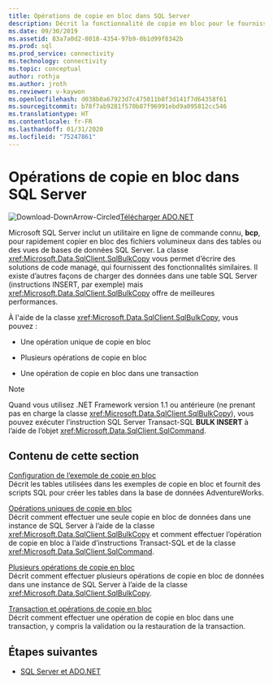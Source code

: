 ```yaml
---
title: Opérations de copie en bloc dans SQL Server
description: Décrit la fonctionnalité de copie en bloc pour le fournisseur de données .NET pour SQL Server.
ms.date: 09/30/2019
ms.assetid: 83a7a0d2-8018-4354-97b9-0b1d99f8342b
ms.prod: sql
ms.prod_service: connectivity
ms.technology: connectivity
ms.topic: conceptual
author: rothja
ms.author: jroth
ms.reviewer: v-kaywon
ms.openlocfilehash: d038b0a67923d7c475011b8f3d141f7d64358f61
ms.sourcegitcommit: b78f7ab9281f570b87f96991ebd9a095812cc546
ms.translationtype: HT
ms.contentlocale: fr-FR
ms.lasthandoff: 01/31/2020
ms.locfileid: "75247861"
---
```

# <a name="bulk-copy-operations-in-sql-server"></a>Opérations de copie en bloc dans SQL Server

![Download-DownArrow-Circled](../../../ssdt/media/download.png)[Télécharger ADO.NET](../../sql-connection-libraries.md#anchor-20-drivers-relational-access)

Microsoft SQL Server inclut un utilitaire en ligne de commande connu, **bcp**, pour rapidement copier en bloc des fichiers volumineux dans des tables ou des vues de bases de données SQL Server. La classe <xref:Microsoft.Data.SqlClient.SqlBulkCopy> vous permet d’écrire des solutions de code managé, qui fournissent des fonctionnalités similaires. Il existe d’autres façons de charger des données dans une table SQL Server (instructions INSERT, par exemple) mais <xref:Microsoft.Data.SqlClient.SqlBulkCopy> offre de meilleures performances.  
  
À l'aide de la classe <xref:Microsoft.Data.SqlClient.SqlBulkCopy>, vous pouvez :  
  
- Une opération unique de copie en bloc  
  
- Plusieurs opérations de copie en bloc  
  
- Une opération de copie en bloc dans une transaction  
  
> [!NOTE]
>  Quand vous utilisez .NET Framework version 1.1 ou antérieure (ne prenant pas en charge la classe <xref:Microsoft.Data.SqlClient.SqlBulkCopy>), vous pouvez exécuter l’instruction SQL Server Transact-SQL **BULK INSERT** à l’aide de l’objet <xref:Microsoft.Data.SqlClient.SqlCommand>.  
  
## <a name="in-this-section"></a>Contenu de cette section  
[Configuration de l’exemple de copie en bloc](bulk-copy-example-setup.md)  
Décrit les tables utilisées dans les exemples de copie en bloc et fournit des scripts SQL pour créer les tables dans la base de données AdventureWorks.  
  
[Opérations uniques de copie en bloc](single-bulk-copy-operations.md)  
Décrit comment effectuer une seule copie en bloc de données dans une instance de SQL Server à l’aide de la classe <xref:Microsoft.Data.SqlClient.SqlBulkCopy> et comment effectuer l’opération de copie en bloc à l’aide d’instructions Transact-SQL et de la classe <xref:Microsoft.Data.SqlClient.SqlCommand>.  
  
[Plusieurs opérations de copie en bloc](multiple-bulk-copy-operations.md)  
Décrit comment effectuer plusieurs opérations de copie en bloc de données dans une instance de SQL Server à l’aide de la classe <xref:Microsoft.Data.SqlClient.SqlBulkCopy>.  
  
[Transaction et opérations de copie en bloc](transaction-bulk-copy-operations.md)  
Décrit comment effectuer une opération de copie en bloc dans une transaction, y compris la validation ou la restauration de la transaction.  
  
## <a name="next-steps"></a>Étapes suivantes
- [SQL Server et ADO.NET](index.md)
